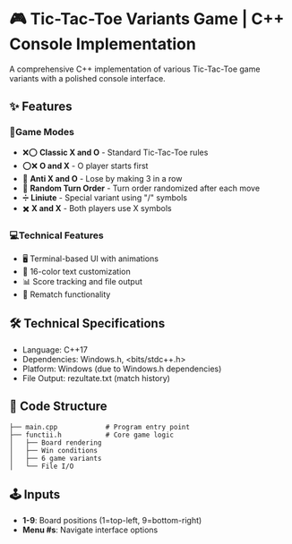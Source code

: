 # 🎮 Tic-Tac-Toe Variants Game | C++ Console Implementation

A comprehensive C++ implementation of various Tic-Tac-Toe game variants with a polished console interface.

## ✨ Features

### 🎯Game Modes
- ❌⭕️ **Classic X and O** - Standard Tic-Tac-Toe rules
- ⭕️❌ **O and X** - O player starts first  
- 🚫 **Anti X and O** - Lose by making 3 in a row  
- 🎲 **Random Turn Order** - Turn order randomized after each move  
- ➗ **Liniute** - Special variant using "/" symbols  
- ✖️ **X and X** - Both players use X symbols  

### 💻Technical Features
- 🖥️ Terminal-based UI with animations  
- 🎨 16-color text customization  
- 📊 Score tracking and file output  
- 🔄 Rematch functionality  

## 🛠️ Technical Specifications
- Language: C++17
- Dependencies: Windows.h, <bits/stdc++.h>
- Platform: Windows (due to Windows.h dependencies)
- File Output: rezultate.txt (match history)
## 💾 Code Structure
```
├── main.cpp            # Program entry point
├── functii.h           # Core game logic
│   ├── Board rendering
│   ├── Win conditions
│   ├── 6 game variants
│   └── File I/O
```
## 🕹️ Inputs
- **1-9**: Board positions (1=top-left, 9=bottom-right)
- **Menu #s**: Navigate interface options

